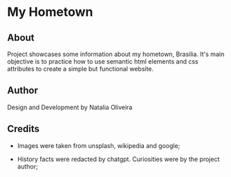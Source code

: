 # My Hometown

## About
Project showcases some information about my hometown, Brasilia.
It's main objective is to practice how to use semantic html elements and css attributes to create a simple but functional website.

## Author
Design and Development by Natalia Oliveira

## Credits
- Images were taken from unsplash, wikipedia and google;

- History facts were redacted by chatgpt. Curiosities were by the project author;